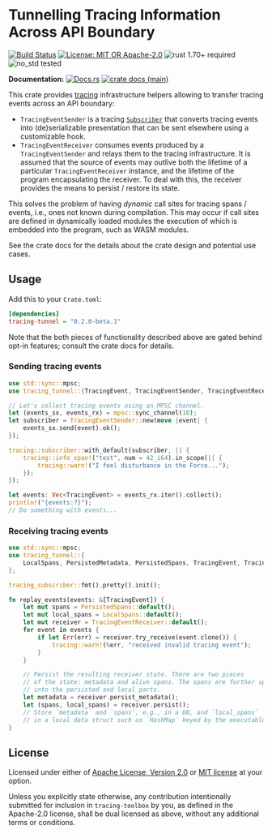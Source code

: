 # Tunnelling Tracing Information Across API Boundary

[![Build Status](https://github.com/slowli/tracing-toolbox/workflows/CI/badge.svg?branch=main)](https://github.com/slowli/tracing-toolbox/actions)
[![License: MIT OR Apache-2.0](https://img.shields.io/badge/License-MIT%2FApache--2.0-blue)](https://github.com/slowli/tracing-toolbox#license)
![rust 1.70+ required](https://img.shields.io/badge/rust-1.70+-blue.svg?label=Required%20Rust)
![no_std tested](https://img.shields.io/badge/no__std-tested-green.svg)

**Documentation:** [![Docs.rs](https://docs.rs/tracing-tunnel/badge.svg)](https://docs.rs/tracing-tunnel/)
[![crate docs (main)](https://img.shields.io/badge/main-yellow.svg?label=docs)](https://slowli.github.io/tracing-toolbox/tracing_tunnel/)

This crate provides [tracing] infrastructure helpers allowing to transfer tracing events
across an API boundary:

- `TracingEventSender` is a tracing [`Subscriber`] that converts tracing events
  into (de)serializable presentation that can be sent elsewhere using a customizable hook.
- `TracingEventReceiver` consumes events produced by a `TracingEventSender` and relays them
  to the tracing infrastructure. It is assumed that the source of events may outlive
  both the lifetime of a particular `TracingEventReceiver` instance, and the lifetime
  of the program encapsulating the receiver. To deal with this, the receiver provides
  the means to persist / restore its state.

This solves the problem of having *dynamic* call sites for tracing spans / events, 
i.e., ones not known during compilation. This may occur if call sites
are defined in dynamically loaded modules the execution of which is embedded into the program,
such as WASM modules.

See the crate docs for the details about the crate design and potential use cases.

## Usage

Add this to your `Crate.toml`:

```toml
[dependencies]
tracing-tunnel = "0.2.0-beta.1"
```

Note that the both pieces of functionality described above are gated behind opt-in features;
consult the crate docs for details.

### Sending tracing events

```rust
use std::sync::mpsc;
use tracing_tunnel::{TracingEvent, TracingEventSender, TracingEventReceiver};

// Let's collect tracing events using an MPSC channel.
let (events_sx, events_rx) = mpsc::sync_channel(10);
let subscriber = TracingEventSender::new(move |event| {
    events_sx.send(event).ok();
});

tracing::subscriber::with_default(subscriber, || {
    tracing::info_span!("test", num = 42_i64).in_scope(|| {
        tracing::warn!("I feel disturbance in the Force...");
    });
});

let events: Vec<TracingEvent> = events_rx.iter().collect();
println!("{events:?}");
// Do something with events...
```

### Receiving tracing events

```rust
use std::sync::mpsc;
use tracing_tunnel::{
    LocalSpans, PersistedMetadata, PersistedSpans, TracingEvent, TracingEventReceiver,
};

tracing_subscriber::fmt().pretty().init();

fn replay_events(events: &[TracingEvent]) {
    let mut spans = PersistedSpans::default();
    let mut local_spans = LocalSpans::default();
    let mut receiver = TracingEventReceiver::default();
    for event in events {
        if let Err(err) = receiver.try_receive(event.clone()) {
            tracing::warn!(%err, "received invalid tracing event");
        }
    }

    // Persist the resulting receiver state. There are two pieces
    // of the state: metadata and alive spans. The spans are further split
    // into the persisted and local parts.
    let metadata = receiver.persist_metadata();
    let (spans, local_spans) = receiver.persist();
    // Store `metadata` and `spans`, e.g., in a DB, and `local_spans`
    // in a local data struct such as `HashMap` keyed by the executable ID.
}
```

## License

Licensed under either of [Apache License, Version 2.0](LICENSE-APACHE)
or [MIT license](LICENSE-MIT) at your option.

Unless you explicitly state otherwise, any contribution intentionally submitted
for inclusion in `tracing-toolbox` by you, as defined in the Apache-2.0 license,
shall be dual licensed as above, without any additional terms or conditions.

[`tardigrade`]: https://github.com/slowli/tardigrade
[tracing]: https://docs.rs/tracing/0.1/tracing
[`Subscriber`]: https://docs.rs/tracing-core/0.1/tracing_core/trait.Subscriber.html
[The Tardigrade runtime]: https://github.com/slowli/tardigrade
